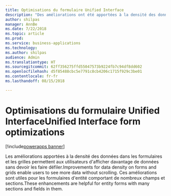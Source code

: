 ```yaml
---
title: Optimisations du formulaire Unified Interface
description: "Des améliorations ont été apportées à la densité des données dans les formulaires et les grilles"
author: shilpas
manager: AnnBe
ms.date: 7/22/2018
ms.topic: article
ms.prod: 
ms.service: business-applications
ms.technology: 
ms.author: shilpas
audience: Admin
ms.translationtype: HT
ms.sourcegitcommit: 62ff356275ffd55047573b9224fb7c94df8dd602
ms.openlocfilehash: d5f85488cbc5e7791c8cb4206c1715f929c3be01
ms.contentlocale: fr-fr
ms.lasthandoff: 08/15/2018

---
```

# <a name="unified-interface-form-optimizations"></a><span data-ttu-id="66eb1-103">Optimisations du formulaire Unified Interface</span><span class="sxs-lookup"><span data-stu-id="66eb1-103">Unified Interface form optimizations</span></span>

[!include[powerapps banner](../includes/powerapps.md)]




<span data-ttu-id="66eb1-104">Les améliorations apportées à la densité des données dans les formulaires et les grilles permettent aux utilisateurs d'afficher davantage de données sans devoir les faire défiler.</span><span class="sxs-lookup"><span data-stu-id="66eb1-104">Improvements for data density on forms and grids enable users to see more data without scrolling.</span></span> <span data-ttu-id="66eb1-105">Ces améliorations sont utiles pour les formulaires d'entité comportant de nombreux champs et sections.</span><span class="sxs-lookup"><span data-stu-id="66eb1-105">These enhancements are helpful for entity forms with many sections and fields in them.</span></span>

